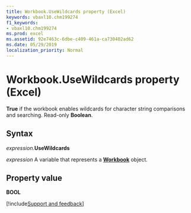 ```yaml
---
title: Workbook.UseWildcards property (Excel)
keywords: vbaxl10.chm199274
f1_keywords:
- vbaxl10.chm199274
ms.prod: excel
ms.assetid: 92e7463c-6dbe-c409-461a-ca730402ad62
ms.date: 05/29/2019
localization_priority: Normal
---
```



# Workbook.UseWildcards property (Excel)

**True** if the workbook enables wildcards for character string comparisons and searching. Read-only **Boolean**.


## Syntax

_expression_.**UseWildcards**

_expression_ A variable that represents a **[Workbook](Excel.Workbook.md)** object.


## Property value

**BOOL**




[!include[Support and feedback](~/includes/feedback-boilerplate.md)]